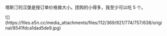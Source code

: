 <p>塔斯汀的汉堡是按订单价格做大小。团购的小得多，我至少可以吃 5 个。</p>
![](https://files.e5n.cc/media_attachments/files/112/369/921/774/757/638/original/8541fdca1dad5de9.jpg)